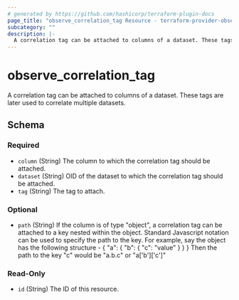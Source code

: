 ```yaml
---
# generated by https://github.com/hashicorp/terraform-plugin-docs
page_title: "observe_correlation_tag Resource - terraform-provider-observe"
subcategory: ""
description: |-
  A correlation tag can be attached to columns of a dataset. These tags are later used to correlate multiple datasets.
---
```

# observe_correlation_tag

A correlation tag can be attached to columns of a dataset. These tags are later used to correlate multiple datasets.

<!-- schema generated by tfplugindocs -->
## Schema

### Required

- `column` (String) The column to which the correlation tag should be attached.
- `dataset` (String) OID of the dataset to which the correlation tag should be attached.
- `tag` (String) The tag to attach.

### Optional

- `path` (String) If the column is of type "object", a correlation tag can be attached to a
key nested within the object. Standard Javascript notation can be used to specify the path to the key.
For example, say the object has the following structure -
{
  "a": {
    "b": {
      "c": "value"
    }
  }
}
Then the path to the key "c" would be "a.b.c" or "a['b']['c']"

### Read-Only

- `id` (String) The ID of this resource.


